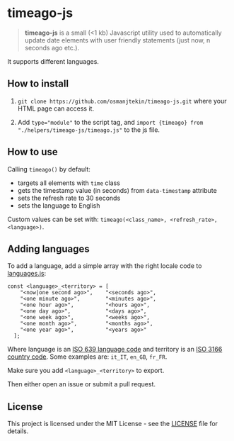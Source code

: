 # timeago-js

> **timeago-js** is a small (<1 kb) Javascript utility used to automatically update date elements with user friendly statements (just now, n seconds ago etc.). 

It supports different languages.

## How to install

1. `git clone https://github.com/osmanjtekin/timeago-js.git` where your HTML page can access it.

2. Add `type="module"` to the script tag, and `import {timeago} from "./helpers/timeago-js/timeago.js"` to the js file.

## How to use

Calling `timeago()` by default:
- targets all elements with `time` class
- gets the timestamp value (in seconds) from `data-timestamp` attribute
- sets the refresh rate to 30 seconds
- sets the language to English

Custom values can be set with: `timeago(<class_name>, <refresh_rate>, <language>)`.

## Adding languages

To add a language, add a simple array with the right locale code to [languages.js](languages.js):

    const <language>_<territory> = [
        "<now|one second ago>",    "<seconds ago>",
        "<one minute ago>",        "<minutes ago>",
        "<one hour ago>",          "<hours ago>",
        "<one day ago>",           "<days ago>",
        "<one week ago>",          "<weeks ago>",
        "<one month ago>",         "<months ago>",
        "<one year ago>",          "<years ago>"
      ];

Where language is an [ISO 639 language code](https://en.wikipedia.org/wiki/List_of_ISO_639-1_codes) and territory is an [ISO 3166 country code](https://en.wikipedia.org/wiki/ISO_3166-1#Current_codes). Some examples are: `it_IT`, `en_GB`, `fr_FR`.

Make sure you add `<language>_<territory>` to export.

Then either open an issue or submit a pull request.

## License

This project is licensed under the MIT License - see the [LICENSE](LICENSE) file for details.